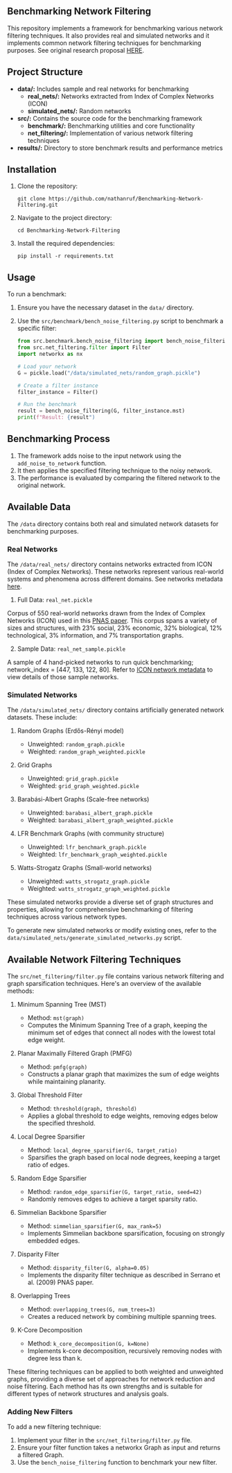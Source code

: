 
##  Benchmarking Network Filtering

This repository implements a framework for benchmarking various network filtering techniques. It also provides real and simulated networks and it implements common network filtering techniques for benchmarking purposes. See original research proposal [HERE](https://docs.google.com/document/d/1d4vKYAfspwY5npEHu1PBNh5hgWPiw_A6idKMB5Vh7UE/edit).

## Project Structure

- **data/:** Includes sample and real networks for benchmarking
  - **real_nets/:** Networks extracted from Index of Complex Networks (ICON)
  - **simulated_nets/:** Random networks
- **src/:** Contains the source code for the benchmarking framework
  - **benchmark/:** Benchmarking utilities and core functionality
  - **net_filtering/:** Implementation of various network filtering techniques
- **results/:** Directory to store benchmark results and performance metrics

## Installation

1. Clone the repository:
   ```
   git clone https://github.com/nathanruf/Benchmarking-Network-Filtering.git
   ```

2. Navigate to the project directory:
   ```
   cd Benchmarking-Network-Filtering
   ```

3. Install the required dependencies:
   ```
   pip install -r requirements.txt
   ```

## Usage

To run a benchmark:

1. Ensure you have the necessary dataset in the `data/` directory.
2. Use the `src/benchmark/bench_noise_filtering.py` script to benchmark a specific filter:

   ```python
   from src.benchmark.bench_noise_filtering import bench_noise_filtering
   from src.net_filtering.filter import Filter
   import networkx as nx

   # Load your network
   G = pickle.load("/data/simulated_nets/random_graph.pickle")

   # Create a filter instance
   filter_instance = Filter()

   # Run the benchmark
   result = bench_noise_filtering(G, filter_instance.mst)
   print(f"Result: {result")
   ```


## Benchmarking Process

1. The framework adds noise to the input network using the `add_noise_to_network` function.
2. It then applies the specified filtering technique to the noisy network.
3. The performance is evaluated by comparing the filtered network to the original network.

## Available Data

The `/data` directory contains both real and simulated network datasets for benchmarking purposes.

### Real Networks

The `/data/real_nets/` directory contains networks extracted from ICON (Index of Complex Networks). These networks represent various real-world systems and phenomena across different domains. See networks metadata [here](https://docs.google.com/spreadsheets/d/1DCSPqD3cLDKZ00QC7NjZpjgnE33coCXwigjxTY5NhYc/edit?usp=sharing).

1. Full Data: `real_net.pickle`

Corpus of 550 real-world networks drawn from the Index of Complex Networks (ICON) used in this [PNAS paper](https://github.com/Aghasemian/OptimalLinkPrediction). This corpus spans a variety of sizes and structures, with 23% social, 23% economic, 32% biological, 12% technological, 3% information, and 7% transportation graphs.

2. Sample Data: `real_net_sample.pickle`

A sample of 4 hand-picked networks to run quick benchmarking; network_index = [447, 133, 122, 80]. Refer to [ICON network metadata](https://docs.google.com/spreadsheets/d/1DCSPqD3cLDKZ00QC7NjZpjgnE33coCXwigjxTY5NhYc/edit?usp=sharing) to view details of those sample networks.


### Simulated Networks

The `/data/simulated_nets/` directory contains artificially generated network datasets. These include:

1. Random Graphs (Erdős-Rényi model)
   - Unweighted: `random_graph.pickle`
   - Weighted: `random_graph_weighted.pickle`

2. Grid Graphs
   - Unweighted: `grid_graph.pickle`
   - Weighted: `grid_graph_weighted.pickle`

3. Barabási-Albert Graphs (Scale-free networks)
   - Unweighted: `barabasi_albert_graph.pickle`
   - Weighted: `barabasi_albert_graph_weighted.pickle`

4. LFR Benchmark Graphs (with community structure)
   - Unweighted: `lfr_benchmark_graph.pickle`
   - Weighted: `lfr_benchmark_graph_weighted.pickle`

5. Watts-Strogatz Graphs (Small-world networks)
   - Unweighted: `watts_strogatz_graph.pickle`
   - Weighted: `watts_strogatz_graph_weighted.pickle`

These simulated networks provide a diverse set of graph structures and properties, allowing for comprehensive benchmarking of filtering techniques across various network types.

To generate new simulated networks or modify existing ones, refer to the `data/simulated_nets/generate_simulated_networks.py` script.

## Available Network Filtering Techniques

The `src/net_filtering/filter.py` file contains various network filtering and graph sparsification techniques. Here's an overview of the available methods:

1. Minimum Spanning Tree (MST)
   - Method: `mst(graph)`
   - Computes the Minimum Spanning Tree of a graph, keeping the minimum set of edges that connect all nodes with the lowest total edge weight.

2. Planar Maximally Filtered Graph (PMFG)
   - Method: `pmfg(graph)`
   - Constructs a planar graph that maximizes the sum of edge weights while maintaining planarity.

3. Global Threshold Filter
   - Method: `threshold(graph, threshold)`
   - Applies a global threshold to edge weights, removing edges below the specified threshold.

4. Local Degree Sparsifier
   - Method: `local_degree_sparsifier(G, target_ratio)`
   - Sparsifies the graph based on local node degrees, keeping a target ratio of edges.

5. Random Edge Sparsifier
   - Method: `random_edge_sparsifier(G, target_ratio, seed=42)`
   - Randomly removes edges to achieve a target sparsity ratio.

6. Simmelian Backbone Sparsifier
   - Method: `simmelian_sparsifier(G, max_rank=5)`
   - Implements Simmelian backbone sparsification, focusing on strongly embedded edges.

7. Disparity Filter
   - Method: `disparity_filter(G, alpha=0.05)`
   - Implements the disparity filter technique as described in Serrano et al. (2009) PNAS paper.

8. Overlapping Trees
   - Method: `overlapping_trees(G, num_trees=3)`
   - Creates a reduced network by combining multiple spanning trees.

9. K-Core Decomposition
   - Method: `k_core_decomposition(G, k=None)`
   - Implements k-core decomposition, recursively removing nodes with degree less than k.

These filtering techniques can be applied to both weighted and unweighted graphs, providing a diverse set of approaches for network reduction and noise filtering. Each method has its own strengths and is suitable for different types of network structures and analysis goals.

### Adding New Filters

To add a new filtering technique:

1. Implement your filter in the `src/net_filtering/filter.py` file.
2. Ensure your filter function takes a networkx Graph as input and returns a filtered Graph.
3. Use the `bench_noise_filtering` function to benchmark your new filter.







